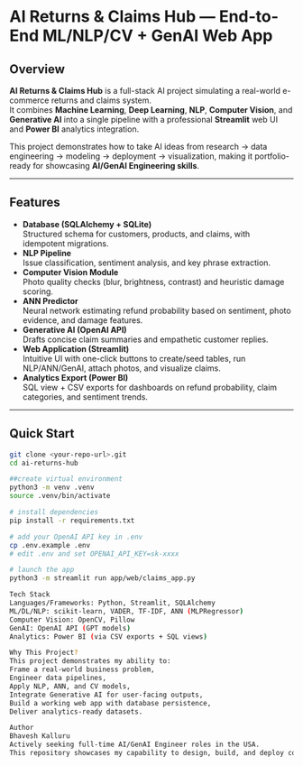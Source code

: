 # AI Returns & Claims Hub — End-to-End ML/NLP/CV + GenAI Web App

## Overview
**AI Returns & Claims Hub** is a full-stack AI project simulating a real-world e-commerce returns and claims system.  
It combines **Machine Learning**, **Deep Learning**, **NLP**, **Computer Vision**, and **Generative AI** into a single pipeline with a professional **Streamlit** web UI and **Power BI** analytics integration.  

This project demonstrates how to take AI ideas from research → data engineering → modeling → deployment → visualization, making it portfolio-ready for showcasing **AI/GenAI Engineering skills**.

---

## Features
- **Database (SQLAlchemy + SQLite)**  
  Structured schema for customers, products, and claims, with idempotent migrations.
- **NLP Pipeline**  
  Issue classification, sentiment analysis, and key phrase extraction.
- **Computer Vision Module**  
  Photo quality checks (blur, brightness, contrast) and heuristic damage scoring.
- **ANN Predictor**  
  Neural network estimating refund probability based on sentiment, photo evidence, and damage features.
- **Generative AI (OpenAI API)**  
  Drafts concise claim summaries and empathetic customer replies.
- **Web Application (Streamlit)**  
  Intuitive UI with one-click buttons to create/seed tables, run NLP/ANN/GenAI, attach photos, and visualize claims.
- **Analytics Export (Power BI)**  
  SQL view + CSV exports for dashboards on refund probability, claim categories, and sentiment trends.

---

## Quick Start
```bash
git clone <your-repo-url>.git
cd ai-returns-hub

##create virtual environment
python3 -m venv .venv
source .venv/bin/activate

# install dependencies
pip install -r requirements.txt

# add your OpenAI API key in .env
cp .env.example .env
# edit .env and set OPENAI_API_KEY=sk-xxxx

# launch the app
python3 -m streamlit run app/web/claims_app.py

Tech Stack
Languages/Frameworks: Python, Streamlit, SQLAlchemy
ML/DL/NLP: scikit-learn, VADER, TF-IDF, ANN (MLPRegressor)
Computer Vision: OpenCV, Pillow
GenAI: OpenAI API (GPT models)
Analytics: Power BI (via CSV exports + SQL views)

Why This Project?
This project demonstrates my ability to:
Frame a real-world business problem,
Engineer data pipelines,
Apply NLP, ANN, and CV models,
Integrate Generative AI for user-facing outputs,
Build a working web app with database persistence,
Deliver analytics-ready datasets.

Author
Bhavesh Kalluru
Actively seeking full-time AI/GenAI Engineer roles in the USA.
This repository showcases my capability to design, build, and deploy complete AI solutions.
